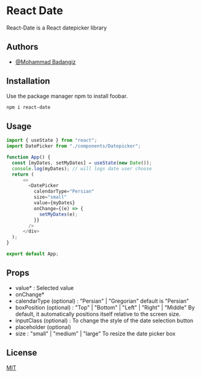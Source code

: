 # React Date

React-Date is a React datepicker library

## Authors

- [@Mohammad Badangiz](https://github.com/mbadangiz)

## Installation

Use the package manager npm to install foobar.

```bash
npm i react-date
```

## Usage

```javascript
import { useState } from "react";
import DatePicker from "./components/Datepicker";

function App() {
  const [myDates, setMyDates] = useState(new Date());
  console.log(myDates); // will logs date user choose
  return (
      <>
        <DatePicker
          calendarType="Persian"
          size="small"
          value={myDates}
          onChange={(e) => {
            setMyDates(e);
          }}
        />
      </div>
  );
}

export default App;

```

## Props

- value\* : Selected value
- onChange\*
- calendarType (optional) : "Persian" | "Gregorian" default is "Persian"
- boxPosition (optional) : "Top" | "Bottom" | "Left" | "Right" | "Middle" By default, it automatically positions itself relative to the screen size.
- inputClass (optional) : To change the style of the date selection button
- placeholder (optional)
- size : "small" | "medium" | "large" To resize the date picker box

## License

[MIT](https://choosealicense.com/licenses/mit/)
